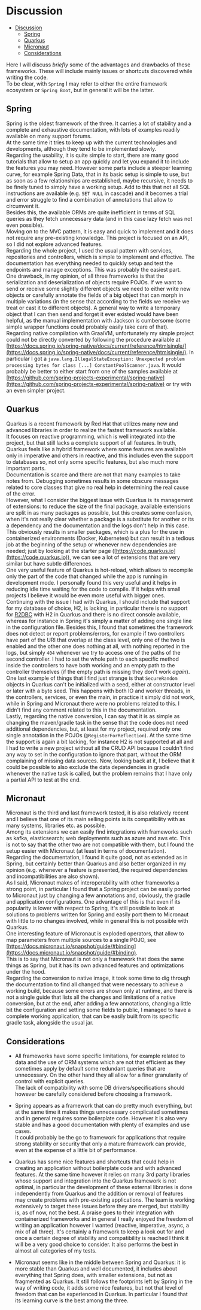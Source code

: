 # Discussion

- [Discussion](#discussion)
  - [Spring](#spring)
  - [Quarkus](#quarkus)
  - [Micronaut](#micronaut)
  - [Considerations](#considerations)
  
Here I will discuss _briefly_ some of the advantages and drawbacks of these frameworks. These will include mainly issues or shortcuts discovered while writing the code.  
To be clear, with `Spring` I may refer to either the entire framework ecosystem or `Spring Boot`, but in general it will be the latter.  
  
## Spring

Spring is the oldest framework of the three. It carries a lot of stability and a complete and exhaustive documentation, with lots of examples readily available on many support forums.  
At the same time it tries to keep up with the current technologies and developments, although they tend to be implemented slowly.  
Regarding the usability, it is quite simple to start, there are many good tutorials that allow to setup an app quickly and let you expand it to include the features you may need. However some parts include a steeper learning curve, for example Spring Data, that in its basic setup is simple to use, but as soon as a few relationships are established, maybe recursive, it needs to be finely tuned to simply have a working setup. Add to this that not all SQL instructions are available (e.g. `SET NULL` in cascade) and it becomes a trial and error struggle to find a combination of annotations that allow to circumvent it.  
Besides this, the available ORMs are quite inefficient in terms of SQL queries as they fetch unnecessary data (and in this case lazy fetch was not even possible).  
Moving on to the MVC pattern, it is easy and quick to implement and it does not require any pre-existing knowledge. This project is focused on an API, so I did not explore advanced features.  
Regarding the whole project, I used the usual pattern with services, repositories and controllers, which is simple to implement and effective. The documentation has everything needed to quickly setup and test the endpoints and manage exceptions. This was probably the easiest part.  
One drawback, in my opinion, of all three frameworks is that the serialization and deserialization of objects require POJOs. If we want to send or receive some slightly different objects we need to either write new objects or carefully annotate the fields of a big object that can morph in multiple variations (in the sense that according to the fields we receive we treat or cast it to different objects). A general way to write a temporary object that I can then send and forget it ever existed would have been helpful, as the manual implementation with Jackson is cumbersome (some simple wrapper functions could probably easily take care of that).  
Regarding native compilation with GraalVM, unfortunately my simple project could not be directly converted by following the procedure available at [https://docs.spring.io/spring-native/docs/current/reference/htmlsingle/](https://docs.spring.io/spring-native/docs/current/reference/htmlsingle/). In particular I got a `java.lang.IllegalStateException: Unexpected problem processing bytes for class [...] ConstantPoolScanner.java`. It would probably be better to either start from one of the samples available at [https://github.com/spring-projects-experimental/spring-native](https://github.com/spring-projects-experimental/spring-native) or try with an even simpler project.  

## Quarkus

Quarkus is a recent framework by Red Hat that utilizes many new and advanced libraries in order to realize the fastest framework available.  
It focuses on reactive programming, which is well integrated into the project, but that still lacks a complete support of all features. In truth, Quarkus feels like a hybrid framework where some features are available only in imperative and others in reactive, and this includes even the support to databases so, not only some specific features, but also much more important parts.  
Documentation is scarce and there are not that many examples to take notes from. Debugging sometimes results in some obscure messages related to core classes that give no real help in determining the real cause of the error.  
However, what I consider the biggest issue with Quarkus is its management of extensions: to reduce the size of the final package, available extensions are split in as many packages as possible, but this creates some confusion, when it's not really clear whether a package is a substitute for another or its a dependency and the documentation and the logs don't help in this case.  
This obviously results in smaller packages, which is a plus for the use in containerized environments (Docker, Kubernetes) but can result in a tedious job at the beginning of the setup or whenever new dependencies are needed; just by looking at the starter page ([https://code.quarkus.io](https://code.quarkus.io)), we can see a lot of extensions that are very similar but have subtle differences.  
One very useful feature of Quarkus is hot-reload, which allows to recompile only the part of the code that changed while the app is running in development mode. I personally found this very useful and it helps in reducing idle time waiting for the code to compile. If it helps with small projects I believe it would be even more useful with bigger ones.  
Continuing with the issue I had with Quarkus, I should include that support for my database of choice, H2, is lacking, in particular there is no support for [R2DBC](https://r2dbc.io/) with H2 in Quarkus and there is no direct console available, whereas for instance in Spring it's simply a matter of adding one single line in the configuration file. Besides this, I found that sometimes the framework does not detect or report problems/errors, for example if two controllers have part of the URI that overlap at the class level, only one of the two is enabled and the other one does nothing at all, with nothing reported in the logs, but simply `404` whenever we try to access one of the paths of the second controller. I had to set the whole path to each specific method inside the controllers to have both working and an empty path to the controller themselves (if the empty path is missing they don't work _again_). One last example of things that I find just strange is that `SecureRandom` objects in Quarkus can't be initialized with a seed, either at constructor level or later with a byte seed. This happens with both IO and worker threads, in the controllers, services, or even the main, in practice it simply did not work, while in Spring and Micronaut there were no problems related to this. I didn't find any comment related to this in the documentation.  
Lastly, regarding the native conversion, I can say that it is as simple as changing the maven/gradle task in the sense that the code does not need additional dependencies, but, at least for my project, required only one single annotation in the POJOs (`@RegisterForReflection`). At the same time the support is again a bit lacking, for instance H2 is not supported at all and I had to write a new project without all the CRUD API because I couldn't find any way to set in the configuration to ignore that part, without the ORM complaining of missing data sources. Now, looking back at it, I believe that it could be possible to also exclude the data dependencies in gradle whenever the native task is called, but the problem remains that I have only a partial API to test at the end.  

## Micronaut

Micronaut is the third and last framework tested, it is also relatively recent and I believe that one of its main selling points is its compatibility with as many systems, libraries etc. as possible.  
Among its extensions we can easily find integrations with frameworks such as kafka, elasticsearch; web deployments such as azure and aws etc. This is not to say that the other two are not compatible with them, but I found the setup  easier with Micronaut (at least in terms of documentation).  
Regarding the documentation, I found it quite good, not as extended as in Spring, but certainly better than Quarkus and also better organized in my opinion (e.g. whenever a feature is presented, the required dependencies and incompatibilities are also shown).  
As I said, Micronaut makes of interoperability with other frameworks a strong point, in particular I found that a Spring project can be easily ported to Micronaut just by changing a few annotations and, obviously, the gradle and application configurations. One advantage of this is that even if its popularity is lower with respect to Spring, it's still possible to look at solutions to problems written for Spring and easily port them to Micronaut with little to no changes involved, while in general this is not possible with Quarkus.  
One interesting feature of Micronaut is exploded operators, that allow to map parameters from multiple sources to a single POJO, see [https://docs.micronaut.io/snapshot/guide/#binding](https://docs.micronaut.io/snapshot/guide/#binding).  
This is to say that Micronaut is not only a framework that does the same things as Spring, but it has its own advanced features and optimizations under the hood.  
Regarding the conversion to native image, it took some time to dig through the documentation to find all changed that were necessary to achieve a working build, because some errors are shown only at runtime, and there is not a single guide that lists all the changes and limitations of a native conversion, but at the end, after adding a few annotations, changing a little bit the configuration and setting some fields to public, I managed to have a complete working application, that can be easily built from its specific gradle task, alongside the usual jar.

## Considerations

- All frameworks have some specific limitations, for example related to data and the use of ORM systems which are not that efficient as they sometimes apply by default some redundant queries that are unnecessary. On the other hand they all allow for a finer granularity of control with explicit queries.  
The lack of compatibility with some DB drivers/specifications should however be carefully considered before choosing a framework.  

- Spring appears as a framework that can do pretty much everything, but at the same time it makes things unnecessary complicated sometimes and in general requires some boilerplate code. However it is also very stable and has a good documentation with plenty of examples and use cases.  
It could probably be the go to framework for applications that require strong stability or security that only a mature framework can provide, even at the expense of a little bit of performance.  

- Quarkus has some nice features and shortcuts that could help in creating an application without boilerplate code and with advanced features. At the same time however it relies on many 3rd party libraries whose support and integration into the Quarkus framework is not optimal, in particular the development of these external libraries is done independently from Quarkus and the addition or removal of features may create problems with pre-existing applications. The team is working extensively to target these issues before they are merged, but stability is, as of now, not the best. A praise goes to their integration with containerized frameworks and in general I really enjoyed the freedom of writing an application however I wanted (reactive, imperative, async, a mix of all three). It's certainly a framework to keep a look out for and once a certain degree of stability and compatibility is reached I think it will be a very good choice to consider. It also performs the best in almost all categories of my tests.  

- Micronaut seems like in the middle between Spring and Quarkus: it is more stable than Quarkus and well documented, it includes about everything that Spring does, with smaller extensions, but not as fragmented as Quarkus. It still follows the footprints left by Spring in the way of writing code, it adds some nice features, but not that level of freedom that can be experienced in Quarkus. In particular I found that its learning curve is the best among the three.
